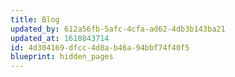 ```yaml
---
title: Blog
updated_by: 612a56fb-5afc-4cfa-ad62-4db3b143ba21
updated_at: 1610843714
id: 4d304169-dfcc-4d8a-b46a-94bbf74f40f5
blueprint: hidden_pages
---
```

